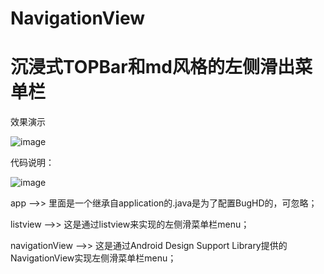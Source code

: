 # NavigationView<br />
沉浸式TOPBar和md风格的左侧滑出菜单栏<br />
===================================

效果演示<br />

![image](https://github.com/x-mail/NavigationView/blob/master/demo/demo.gif)<br />

代码说明：<br />

![image](https://github.com/x-mail/NavigationView/blob/master/demo/dai.png)<br />


app -->>    里面是一个继承自application的.java是为了配置BugHD的，可忽略；<br />

listview        -->>       这是通过listview来实现的左侧滑菜单栏menu；<br />

navigationView  -->>      这是通过Android Design Support Library提供的NavigationView实现左侧滑菜单栏menu；<br />
